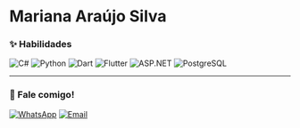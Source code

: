 # Mariana Araújo Silva

### ✨ Habilidades
![C#](https://img.shields.io/badge/C%23-FF8DAA?style=for-the-badge&logo=c-sharp&logoColor=4B0082)
![Python](https://img.shields.io/badge/Python-87CEEB?style=for-the-badge&logo=python&logoColor=003366)
![Dart](https://img.shields.io/badge/Dart-BAA0FF?style=for-the-badge&logo=dart&logoColor=4B0082)
![Flutter](https://img.shields.io/badge/Flutter-7FDBFF?style=for-the-badge&logo=flutter&logoColor=003366)
![ASP.NET](https://img.shields.io/badge/ASP.NET-CDA0DD?style=for-the-badge&logo=dotnet&logoColor=4B0082)
![PostgreSQL](https://img.shields.io/badge/PostgreSQL-FFB7B2?style=for-the-badge&logo=postgresql&logoColor=4B0082)

---

### 💌 Fale comigo!
[![WhatsApp](https://img.shields.io/badge/WhatsApp-99FF99?style=for-the-badge&logo=whatsapp&logoColor=006400)](https://wa.me/5584988594714)
[![Email](https://img.shields.io/badge/Gmail-FF9999?style=for-the-badge&logo=gmail&logoColor=8B0000)](mailto:araujosl.mariana@gmail.com)
